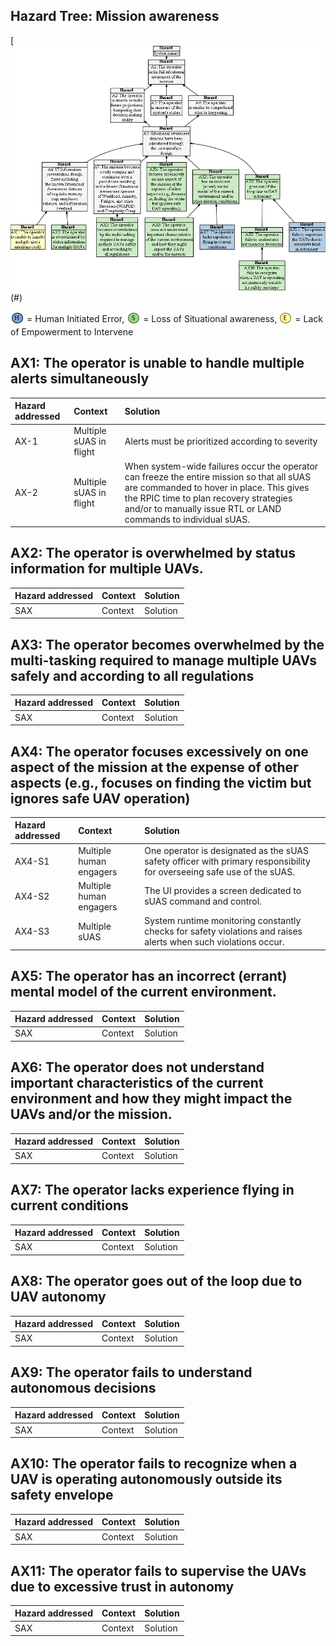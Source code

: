 ## Hazard Tree:  Mission awareness

[![](figures/missionawareness.png)(#)

<sub>![](icons/h-icon.PNG)</sub> = Human Initiated Error, <sub>![](icons/s-icon.PNG)</sub> = Loss of Situational awareness, <sub>![](icons/e-icon.PNG)</sub> = Lack of Empowerment to Intervene


## AX1: The operator is unable to handle multiple alerts simultaneously</a>

| Hazard addressed | Context | Solution |
|:--|:--|:--|
|AX-1|Multiple sUAS in flight|Alerts must be prioritized according to severity|
|AX-2|Multiple sUAS in flight|When system-wide failures occur the operator can freeze the entire mission so that all sUAS are commanded to hover in place. This gives the RPIC time to plan recovery strategies and/or to manually issue RTL or LAND commands to individual sUAS.|

## AX2: The operator is overwhelmed by status information for multiple UAVs.</a>

| Hazard addressed | Context | Solution |
|:--|:--|:--|
|SAX |Context |Solution|

## AX3: The operator becomes overwhelmed by the multi-tasking required to manage multiple UAVs safely and according to all regulations</a>

| Hazard addressed | Context | Solution |
|:--|:--|:--|
|SAX |Context |Solution|

## AX4: The operator focuses excessively on one aspect of the mission at the expense of other aspects (e.g., focuses on finding the victim but ignores safe UAV operation)</a>

| Hazard addressed | Context | Solution |
|:--|:--|:--|
|AX4-S1|Multiple human engagers | One operator is designated as the sUAS safety officer with primary responsibility for overseeing safe use of the sUAS. |
|AX4-S2|Multiple human engagers | The UI provides a screen dedicated to sUAS command and control. |
|AX4-S3|Multiple sUAS| System runtime monitoring constantly checks for safety violations and raises alerts when such violations occur.|

## AX5: The operator has an incorrect (errant) mental model of the current environment.</a>

| Hazard addressed | Context | Solution |
|:--|:--|:--|
|SAX |Context |Solution|

## AX6: The operator does not understand important characteristics of the current environment and how they might impact the UAVs and/or the mission.</a>

| Hazard addressed | Context | Solution |
|:--|:--|:--|
|SAX |Context |Solution|

## AX7: The operator lacks experience flying in current conditions </a>

| Hazard addressed | Context | Solution |
|:--|:--|:--|
|SAX |Context |Solution|

## AX8: The operator goes out of the loop due to UAV autonomy</a>

| Hazard addressed | Context | Solution |
|:--|:--|:--|
|SAX |Context |Solution|

## AX9: The operator fails to understand autonomous decisions</a>

| Hazard addressed | Context | Solution |
|:--|:--|:--|
|SAX |Context |Solution|

## AX10: The operator fails to recognize when a UAV is operating autonomously outside its safety envelope</a>

| Hazard addressed | Context | Solution |
|:--|:--|:--|
|SAX |Context |Solution|

## AX11: The operator fails to supervise the UAVs due to excessive trust in autonomy  </a>

| Hazard addressed | Context | Solution |
|:--|:--|:--|
|SAX |Context |Solution|
